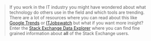 > If you work in the IT industry you might have wondered about what technology do others use in the field and which tools are trending. There are a lot of resources where you can read about this like [Google Trends](https://trends.google.com/trends/) or [ITJobswatch](https://www.itjobswatch.co.uk) but what if you want more insight? Enter the [Stack Exchange Data Explorer](https://data.stackexchange.com/) where you can find fine grained information about **all** of the Stack Exchange users.

